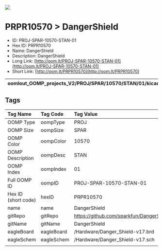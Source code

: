 


  
![][im]
# PRPR10570 > DangerShield

- ID: PROJ-SPAR-10570-STAN-01
- Hex ID: PRPR10570
- Name: DangerShield
- Description: DangerShield
- Long Link: [http://oom.lt/PROJ-SPAR-10570-STAN-01](http://oom.lt/PROJ-SPAR-10570-STAN-01)
- Short Link: [http://oom.lt/PRPR10570](http://oom.lt/PRPR10570)
  

|oomlout_OOMP_projects_V2/PROJ/SPAR/10570/STAN/01/kicadPcb3dFront.png|oomlout_OOMP_projects_V2/PROJ/SPAR/10570/STAN/01/kicadPcb3dBack.png|oomlout_OOMP_projects_V2/PROJ/SPAR/10570/STAN/01/kicadPcb3d.png||
| :---: | :---: | :---: | :---: |

## Tags
  

|Tag Name|Tag Code|Tag Value|
| :--- | :--- | :--- |
|OOMP Type|oompType|PROJ|
|OOMP Size|oompSize|SPAR|
|OOMP Color|oompColor|10570|
|OOMP Description|oompDesc|STAN|
|OOMP Index|oompIndex|01|
|Full OOMP ID|oompID|PROJ-SPAR-10570-STAN-01|
|Hex ID (short code)|hexID|PRPR10570|
|name|name|DangerShield|
|gitRepo|gitRepo|https://github.com/sparkfun/DangerShield|
|gitName|gitName|DangerShield|
|eagleBoard|eagleBoard|/Hardware/Danger_Shield-v17.brd|
|eagleSchem|eagleSchem|/Hardware/Danger_Shield-v17.sch|
||||



[im]: PROJ/SPAR/10570/STAN/01/kicadPcb3d_450.png
